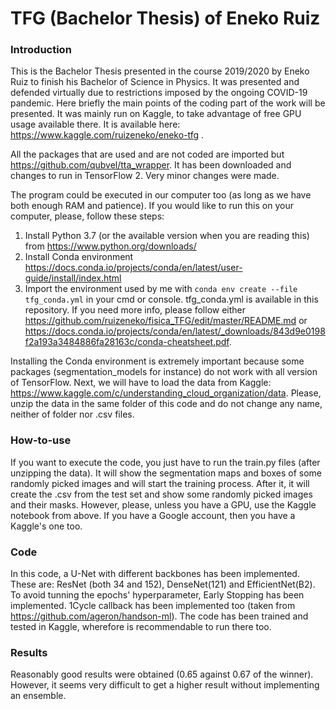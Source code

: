 # TFG (Bachelor Thesis) of Eneko Ruiz 
### Introduction
This is the Bachelor Thesis presented in the course 2019/2020 by Eneko Ruiz to finish his Bachelor of Science in Physics. It was presented and defended virtually due to restrictions imposed by the ongoing COVID-19 pandemic. Here briefly the main points of the coding part of the work will be presented. It was mainly run on Kaggle, to take advantage of free GPU usage available there. It is available here: https://www.kaggle.com/ruizeneko/eneko-tfg .

All the packages that are used and are not coded are imported but https://github.com/qubvel/tta_wrapper. It has been downloaded and changes to run in TensorFlow 2. Very minor changes were made.

The program could be executed in our computer too (as long as we have both enough RAM and patience). If you would like to run this on your computer, please, follow these steps: 

1. Install Python 3.7 (or the available version when you are reading this) from https://www.python.org/downloads/
2. Install Conda environment https://docs.conda.io/projects/conda/en/latest/user-guide/install/index.html
3. Import the environment used by me with ```conda env create --file tfg_conda.yml``` in your cmd or console. tfg_conda.yml is available in this repository. If you need more info, please follow either https://github.com/ruizeneko/fisica_TFG/edit/master/README.md or https://docs.conda.io/projects/conda/en/latest/_downloads/843d9e0198f2a193a3484886fa28163c/conda-cheatsheet.pdf.

Installing the Conda environment is extremely important because some packages (segmentation_models for instance) do not work with all version of TensorFlow. Next, we will have to load the data from Kaggle: https://www.kaggle.com/c/understanding_cloud_organization/data. Please, unzip the data in the same folder of this code and do not change any name, neither of folder nor .csv files.

### How-to-use
If you want to execute the code, you just have to run the train.py files (after unzipping the data). It will show the segmentation maps and boxes of some randomly picked images and will start the training process. After it, it will create the .csv from the test set and show some randomly picked images and their masks. However, please, unless you have a GPU, use the Kaggle notebook from above. If you have a Google account, then you have a Kaggle's one too.

### Code
In this code, a U-Net with different backbones has been implemented. These are: ResNet (both 34 and 152), DenseNet(121) and EfficientNet(B2). To avoid tunning the epochs' hyperparameter, Early Stopping has been implemented. 1Cycle callback has been implemented too (taken from https://github.com/ageron/handson-ml). The code has been trained and tested in Kaggle, wherefore is recommendable to run there too.

### Results
Reasonably good results were obtained (0.65 against 0.67 of the winner). However, it seems very difficult to get a higher result without implementing an ensemble.
